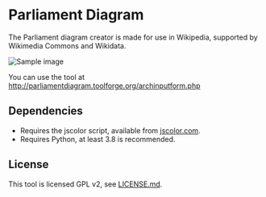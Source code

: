 # Parliament Diagram

The Parliament diagram creator is made for use in Wikipedia, supported by Wikimedia Commons and Wikidata.

![Sample image](images/AssNat_16_groupes_2022.svg)

You can use the tool at http://parliamentdiagram.toolforge.org/archinputform.php

## Dependencies

* Requires the jscolor script, available from [jscolor.com](jscolor.com).
* Requires Python, at least 3.8 is recommended.

## License

This tool is licensed GPL v2, see [LICENSE.md](LICENSE.md).
